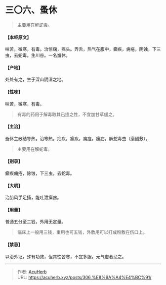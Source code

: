 # 三〇六、蚤休


> 主要用在解蛇毒。

#### 【本经原文】
味苦，微寒，有毒。治惊痫，摇头。弄舌，热气在腹中，癫疾，痈疮，阴蚀，下三虫，去蛇毒。生川谷。一名蚩休。
#### 【产地】
处处有之，生于深山阴湿之地。
#### 【性味】
味苦，微寒，有毒。

> 有毒的药用于解毒取其迅捷之性，不宜加甘草缓之。

#### 【主治】
蚤休主散结导热，治寒热，疟疾，癫疾，痈疽，瘰疬，解蛇毒虫（磨醋敷）。

> 主要用在解蛇毒。

#### 【别录】
癫疾痈疮，除蚀，下三虫，去蛇毒。
#### 【大明】
治胎风手足搐，能吐泄瘰疬。
#### 【用量】
普通五分至二钱，外用无定量。

> 临床上一般用三钱，重用也可五钱，外敷用可以打成粉敷在伤口上。

#### 【禁忌】
以治外证，殊有功效，但其性苦寒，不宜多服，元气虚者忌之。

---

> 作者: [AcuHerb](https://acuherb.xyz)  
> URL: https://acuherb.xyz/posts/306.%E8%9A%A4%E4%BC%91/  

